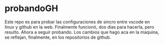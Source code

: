 # probandoGH
Este repo es para probar las configuraciones de sincro entre vscode en linux y github en la web.
Finalmente funcionó, dos dias para hacerla, pero resulto.
Ahora a seguir probando.
Los cambios que hago aca en la maquina, se reflejan, finalmente, en los repositorios de github.
